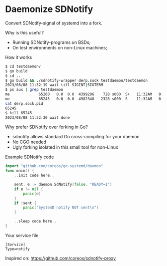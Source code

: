 Daemonize SDNotify
==================
Convert SDNotify-signal of systemd into a fork.

Why is this useful?

* Running SDNotify-programs on BSDs;
* On test environments on non-Linux machines;

How it works
```bash
$ cd testdaemon/
$ go build
$ cd ..
$ go build && ./sdnotify-wrapper derp.sock testdaemon/testdaemon
2023/08/08 11:32:19 wait till SIGINT|SIGTERM
$ ps aux | grep testdaemon
me             65260   0.0  0.0  4399296    728 s000  S+   11:32AM   0:00.00 grep testdaemon
me             65245   0.0  0.0  4982348   2328 s000  S    11:32AM   0:00.00 testdaemon/testdaemon
cat derp.sock.pid
65245
$ kill 65245
2023/08/08 11:32:30 wait done
```

Why prefer SDNotify over forking in Go?

* sdnotify allows standard Go cross-compiling for your daemon
* No CGO needed
* Ugly forking isolated in this small tool for non-Linux

Example SDNotify code
```go
import "github.com/coreos/go-systemd/daemon"
func main() {
    ..init code here..

	sent, e := daemon.SdNotify(false, "READY=1")
	if e != nil {
		panic(e)
	}
	if !sent {
		panic("SystemD notify NOT sent\n")
	}

	..sleep code here..
}
```

Your service file
```
[Service]
Type=notify
```

Inspired on:
https://github.com/coreos/sdnotify-proxy
